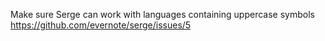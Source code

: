 Make sure Serge can work with languages containing uppercase symbols
https://github.com/evernote/serge/issues/5